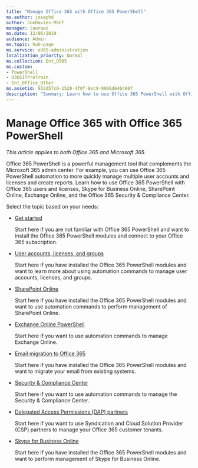 ```yaml
---
title: "Manage Office 365 with Office 365 PowerShell"
ms.author: josephd
author: JoeDavies-MSFT
manager: laurawi
ms.date: 12/06/2019
audience: Admin
ms.topic: hub-page
ms.service: o365-administration
localization_priority: Normal
ms.collection: Ent_O365
ms.custom: 
- PowerShell
- O365ITProTrain
- Ent_Office_Other
ms.assetid: 932d57c0-1520-4f0f-8ec9-9966d646480f
description: "Summary: Learn how to use Office 365 PowerShell with Office 365 users and licenses, Skype for Business Online, SharePoint Online, Exchange Online, and the Office 365 Security & Compliance Center."
---
```


# Manage Office 365 with Office 365 PowerShell

*This article applies to both Office 365 and Microsoft 365.*

Office 365 PowerShell is a powerful management tool that complements the Microsoft 365 admin center. For example, you can use Office 365 PowerShell automation to more quickly manage multiple user accounts and licenses and create reports. Learn how to use Office 365 PowerShell with Office 365 users and licenses, Skype for Business Online, SharePoint Online, Exchange Online, and the Office 365 Security & Compliance Center.
  
Select the topic based on your needs:
  
- [Get started](getting-started-with-office-365-powershell.md)

    Start here if you are not familiar with Office 365 PowerShell and want to install the Office 365 PowerShell modules and connect to your Office 365 subscription.

- [User accounts, licenses, and groups](manage-user-accounts-and-licenses-with-office-365-powershell.md)

    Start here if you have installed the Office 365 PowerShell modules and want to learn more about using automation commands to manage user accounts, licenses, and groups.

- [SharePoint Online](https://docs.microsoft.com/office365/enterprise/powershell/manage-sharepoint-online-with-office-365-powershell)

    Start here if you have installed the Office 365 PowerShell modules and want to use automation commands to perform management of SharePoint Online.

- [Exchange Online PowerShell](https://docs.microsoft.com/powershell/exchange/exchange-online/exchange-online-powershell)

    Start here if you want to use automation commands to manage Exchange Online.

- [Email migration to Office 365](use-powershell-for-email-migration-to-office-365.md)

    Start here if you have installed the Office 365 PowerShell modules and want to migrate your email from existing systems.

- [Security & Compliance Center](https://docs.microsoft.com/powershell/exchange/office-365-scc/office-365-scc-powershell)

    Start here if you want to use automation commands to manage the Security & Compliance Center.

- [Delegated Access Permissions (DAP) partners](manage-office-365-with-windows-powershell-for-delegated-access-permissions-dap-p.md)

    Start here if you want to use Syndication and Cloud Solution Provider (CSP) partners to manage your Office 365 customer tenants.

- [Skype for Business Online](manage-skype-for-business-online-with-office-365-powershell.md)

    Start here if you have installed the Office 365 PowerShell modules and want to perform management of Skype for Business Online.
